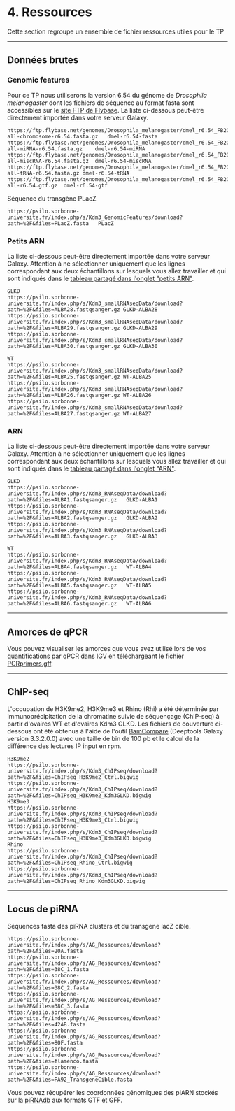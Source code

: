 # 4. Ressources
	
Cette section regroupe un ensemble de fichier ressources utiles pour le TP

--------------------------------------------------------------------------------
## Données brutes

### Genomic features

Pour ce TP nous utiliserons la version 6.54 du génome de *Drosophila melanogaster* dont les fichiers de séquence au format fasta sont accessibles sur le [site FTP de Flybase](https://ftp.flybase.net/genomes/Drosophila_melanogaster/dmel_r6.54_FB2023_05/fasta/).
La liste ci-dessous peut-être directement importée dans votre serveur Galaxy. 

```
https://ftp.flybase.net/genomes/Drosophila_melanogaster/dmel_r6.54_FB2023_05/fasta/dmel-all-chromosome-r6.54.fasta.gz	dmel-r6.54-fasta
https://ftp.flybase.net/genomes/Drosophila_melanogaster/dmel_r6.54_FB2023_05/fasta/dmel-all-miRNA-r6.54.fasta.gz	dmel-r6.54-miRNA
https://ftp.flybase.net/genomes/Drosophila_melanogaster/dmel_r6.54_FB2023_05/fasta/dmel-all-miscRNA-r6.54.fasta.gz	dmel-r6.54-miscRNA
https://ftp.flybase.net/genomes/Drosophila_melanogaster/dmel_r6.54_FB2023_05/fasta/dmel-all-tRNA-r6.54.fasta.gz	dmel-r6.54-tRNA
https://ftp.flybase.net/genomes/Drosophila_melanogaster/dmel_r6.54_FB2023_05/gtf/dmel-all-r6.54.gtf.gz	dmel-r6.54-gtf
```

Séquence du transgène PLacZ
```
https://psilo.sorbonne-universite.fr/index.php/s/Kdm3_GenomicFeatures/download?path=%2F&files=PLacZ.fasta	PLacZ
```

### Petits ARN

La liste ci-dessous peut-être directement importée dans votre serveur Galaxy. Attention à ne sélectionner uniquement que les lignes correspondant aux deux échantillons sur lesquels vous allez travailler et qui sont indiqués dans le [tableau partagé dans l'onglet "petits ARN"](https://docs.google.com/spreadsheets/d/1y-uBdR2TVZUIbNjM-RPxKXeMFn0OD8izTTmc3xnEFjE/edit#gid=243437883).

```
GLKD
https://psilo.sorbonne-universite.fr/index.php/s/Kdm3_smallRNAseqData/download?path=%2F&files=ALBA28.fastqsanger.gz	GLKD-ALBA28
https://psilo.sorbonne-universite.fr/index.php/s/Kdm3_smallRNAseqData/download?path=%2F&files=ALBA29.fastqsanger.gz	GLKD-ALBA29
https://psilo.sorbonne-universite.fr/index.php/s/Kdm3_smallRNAseqData/download?path=%2F&files=ALBA30.fastqsanger.gz	GLKD-ALBA30

WT
https://psilo.sorbonne-universite.fr/index.php/s/Kdm3_smallRNAseqData/download?path=%2F&files=ALBA25.fastqsanger.gz	WT-ALBA25
https://psilo.sorbonne-universite.fr/index.php/s/Kdm3_smallRNAseqData/download?path=%2F&files=ALBA26.fastqsanger.gz	WT-ALBA26
https://psilo.sorbonne-universite.fr/index.php/s/Kdm3_smallRNAseqData/download?path=%2F&files=ALBA27.fastqsanger.gz	WT-ALBA27
```

### ARN

La liste ci-dessous peut-être directement importée dans votre serveur Galaxy. Attention à ne sélectionner uniquement que les lignes correspondant aux deux échantillons sur lesquels vous allez travailler et qui sont indiqués dans le [tableau partagé dans l'onglet "ARN"](https://docs.google.com/spreadsheets/d/1y-uBdR2TVZUIbNjM-RPxKXeMFn0OD8izTTmc3xnEFjE/edit#gid=418538100).

```
GLKD
https://psilo.sorbonne-universite.fr/index.php/s/Kdm3_RNAseqData/download?path=%2F&files=ALBA1.fastqsanger.gz	GLKD-ALBA1
https://psilo.sorbonne-universite.fr/index.php/s/Kdm3_RNAseqData/download?path=%2F&files=ALBA2.fastqsanger.gz	GLKD-ALBA2
https://psilo.sorbonne-universite.fr/index.php/s/Kdm3_RNAseqData/download?path=%2F&files=ALBA3.fastqsanger.gz	GLKD-ALBA3

WT
https://psilo.sorbonne-universite.fr/index.php/s/Kdm3_RNAseqData/download?path=%2F&files=ALBA4.fastqsanger.gz	WT-ALBA4
https://psilo.sorbonne-universite.fr/index.php/s/Kdm3_RNAseqData/download?path=%2F&files=ALBA5.fastqsanger.gz	WT-ALBA5
https://psilo.sorbonne-universite.fr/index.php/s/Kdm3_RNAseqData/download?path=%2F&files=ALBA6.fastqsanger.gz	WT-ALBA6
```

--------------------------------------------------------------------------------
## Amorces de qPCR

Vous pouvez visualiser les amorces que vous avez utilisé lors de vos quantifications par qPCR dans IGV en téléchargeant le fichier [PCRprimers.gff](ressources/PCRprimers.gff).

--------------------------------------------------------------------------------
## ChIP-seq

L'occupation de H3K9me2, H3K9me3 et Rhino (Rhi) a été déterminée par immunoprécipitation de la chromatine suivie de séquençage (ChIP-seq) à partir d'ovaires WT et d'ovaires Kdm3 GLKD.
Les fichiers de couverture ci-dessous ont été obtenus à l'aide de l'outil [BamCompare](https://deeptools.readthedocs.io/en/develop/content/tools/bamCompare.html) (Deeptools Galaxy version 3.3.2.0.0)  avec une taille de bin de 100 pb et le calcul de la différence des lectures IP input en rpm.

```
H3K9me2
https://psilo.sorbonne-universite.fr/index.php/s/Kdm3_ChIPseq/download?path=%2F&files=ChIPseq_H3K9me2_Ctrl.bigwig
https://psilo.sorbonne-universite.fr/index.php/s/Kdm3_ChIPseq/download?path=%2F&files=ChIPseq_H3K9me2_Kdm3GLKD.bigwig
H3K9me3
https://psilo.sorbonne-universite.fr/index.php/s/Kdm3_ChIPseq/download?path=%2F&files=ChIPseq_H3K9me3_Ctrl.bigwig
https://psilo.sorbonne-universite.fr/index.php/s/Kdm3_ChIPseq/download?path=%2F&files=ChIPseq_H3K9me3_Kdm3GLKD.bigwig
Rhino
https://psilo.sorbonne-universite.fr/index.php/s/Kdm3_ChIPseq/download?path=%2F&files=ChIPseq_Rhino_Ctrl.bigwig
https://psilo.sorbonne-universite.fr/index.php/s/Kdm3_ChIPseq/download?path=%2F&files=ChIPseq_Rhino_Kdm3GLKD.bigwig
```


--------------------------------------------------------------------------------
## Locus de piRNA

Séquences fasta des piRNA clusters et du transgene lacZ cible.

```
https://psilo.sorbonne-universite.fr/index.php/s/AG_Ressources/download?path=%2F&files=20A.fasta
https://psilo.sorbonne-universite.fr/index.php/s/AG_Ressources/download?path=%2F&files=38C_1.fasta
https://psilo.sorbonne-universite.fr/index.php/s/AG_Ressources/download?path=%2F&files=38C_2.fasta
https://psilo.sorbonne-universite.fr/index.php/s/AG_Ressources/download?path=%2F&files=38C_3.fasta
https://psilo.sorbonne-universite.fr/index.php/s/AG_Ressources/download?path=%2F&files=42AB.fasta
https://psilo.sorbonne-universite.fr/index.php/s/AG_Ressources/download?path=%2F&files=80F.fasta
https://psilo.sorbonne-universite.fr/index.php/s/AG_Ressources/download?path=%2F&files=flamenco.fasta 
https://psilo.sorbonne-universite.fr/index.php/s/AG_Ressources/download?path=%2F&files=PA92_TransgeneCible.fasta
```

Vous pouvez récupérer les coordonnées génomiques des piARN stockés sur la [piRNAdb](https://www.pirnadb.org/download/archive/gff_gtf) aux formats GTF et GFF.

